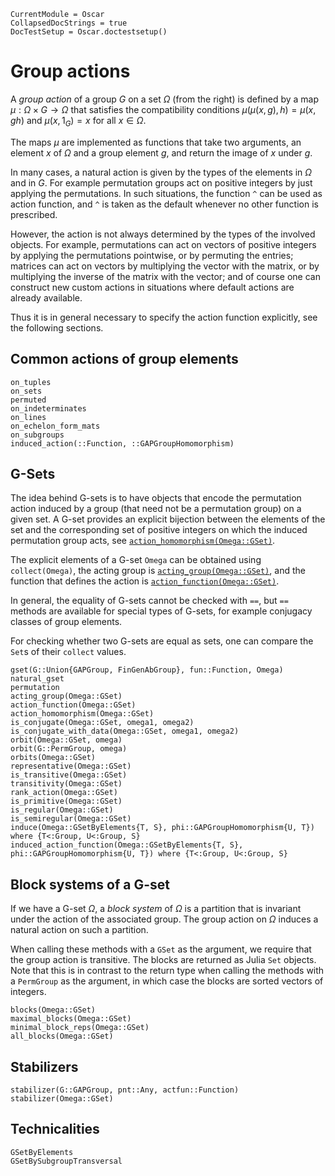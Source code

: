 ```@meta
CurrentModule = Oscar
CollapsedDocStrings = true
DocTestSetup = Oscar.doctestsetup()
```

# Group actions

A *group action* of a group $G$ on a set $\Omega$ (from the right) is defined by
a map $\mu:\Omega\times G\to \Omega$ that satisfies the compatibility conditions
$\mu(\mu(x,g),h) = \mu(x, gh)$ and $\mu(x, 1_G) = x$ for all $x\in\Omega$.

The maps $\mu$ are implemented as functions that take two arguments, an element
$x$ of $\Omega$ and a group element $g$, and return the image of $x$ under $g$.

In many cases, a natural action is given by the types of the elements in $\Omega$
and in $G$.
For example permutation groups act on positive integers by just applying
the permutations.
In such situations, the function `^` can be used as action function,
and `^` is taken as the default whenever no other function is prescribed.

However, the action is not always determined by the types of the involved
objects.
For example, permutations can act on vectors of positive integers by
applying the permutations pointwise, or by permuting the entries;
matrices can act on vectors by multiplying the vector with the matrix,
or by multiplying the inverse of the matrix with the vector;
and of course one can construct new custom actions in situations where
default actions are already available.

Thus it is in general necessary to specify the action function explicitly,
see the following sections.


## Common actions of group elements

```@docs
on_tuples
on_sets
permuted
on_indeterminates
on_lines
on_echelon_form_mats
on_subgroups
induced_action(::Function, ::GAPGroupHomomorphism)
```


## G-Sets

The idea behind G-sets is to have objects that encode the permutation action
induced by a group (that need not be a permutation group) on a given set.
A G-set provides an explicit bijection between the elements of the set and
the corresponding set of positive integers on which the induced permutation
group acts,
see [`action_homomorphism(Omega::GSet)`](@ref).

The explicit elements of a G-set `Omega` can be obtained using
`collect(Omega)`,
the acting group is [`acting_group(Omega::GSet)`](@ref),
and the function that defines the action is
[`action_function(Omega::GSet)`](@ref).

In general, the equality of G-sets cannot be checked with `==`,
but `==` methods are available for special types of G-sets,
for example conjugacy classes of group elements.

For checking whether two G-sets are equal as sets,
one can compare the `Set`s of their `collect` values.

```@docs
gset(G::Union{GAPGroup, FinGenAbGroup}, fun::Function, Omega)
natural_gset
permutation
acting_group(Omega::GSet)
action_function(Omega::GSet)
action_homomorphism(Omega::GSet)
is_conjugate(Omega::GSet, omega1, omega2)
is_conjugate_with_data(Omega::GSet, omega1, omega2)
orbit(Omega::GSet, omega)
orbit(G::PermGroup, omega)
orbits(Omega::GSet)
representative(Omega::GSet)
is_transitive(Omega::GSet)
transitivity(Omega::GSet)
rank_action(Omega::GSet)
is_primitive(Omega::GSet)
is_regular(Omega::GSet)
is_semiregular(Omega::GSet)
induce(Omega::GSetByElements{T, S}, phi::GAPGroupHomomorphism{U, T}) where {T<:Group, U<:Group, S}
induced_action_function(Omega::GSetByElements{T, S}, phi::GAPGroupHomomorphism{U, T}) where {T<:Group, U<:Group, S}
```

## Block systems of a G-set

If we have a G-set $\Omega$, a *block system* of $\Omega$ is a partition that is invariant under the action of the associated group.
The group action on $\Omega$ induces a natural action on such a partition.

When calling these methods with a `GSet` as the argument, we require that the group action is transitive.
The blocks are returned as Julia `Set` objects.
Note that this is in contrast to the return type when calling the methods with a `PermGroup` as the argument, in which case the blocks are sorted vectors of integers.

```@docs
blocks(Omega::GSet)
maximal_blocks(Omega::GSet)
minimal_block_reps(Omega::GSet)
all_blocks(Omega::GSet)
```


## Stabilizers

```@docs
stabilizer(G::GAPGroup, pnt::Any, actfun::Function)
stabilizer(Omega::GSet)
```

## Technicalities

```@docs
GSetByElements
GSetBySubgroupTransversal
```
